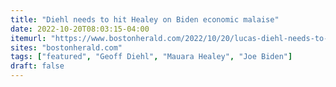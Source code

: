 ```yaml
---
title: "Diehl needs to hit Healey on Biden economic malaise"
date: 2022-10-20T08:03:15-04:00
itemurl: "https://www.bostonherald.com/2022/10/20/lucas-diehl-needs-to-hit-healey-on-biden-economic-malaise/"
sites: "bostonherald.com"
tags: ["featured", "Geoff Diehl", "Mauara Healey", "Joe Biden"]
draft: false
---
```


